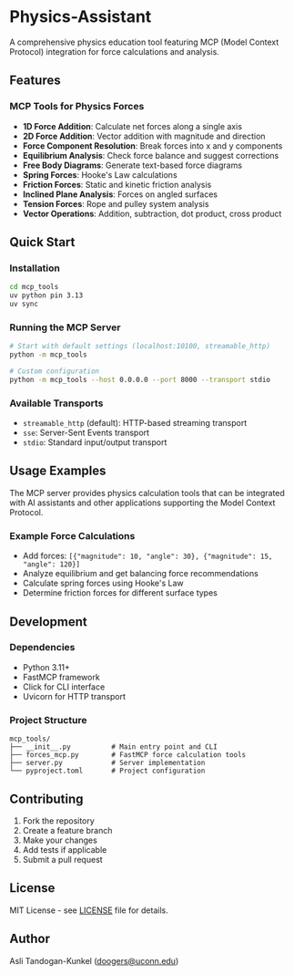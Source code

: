# Physics-Assistant

A comprehensive physics education tool featuring MCP (Model Context Protocol) integration for force calculations and analysis.

## Features

### MCP Tools for Physics Forces
- **1D Force Addition**: Calculate net forces along a single axis
- **2D Force Addition**: Vector addition with magnitude and direction
- **Force Component Resolution**: Break forces into x and y components
- **Equilibrium Analysis**: Check force balance and suggest corrections
- **Free Body Diagrams**: Generate text-based force diagrams
- **Spring Forces**: Hooke's Law calculations
- **Friction Forces**: Static and kinetic friction analysis
- **Inclined Plane Analysis**: Forces on angled surfaces
- **Tension Forces**: Rope and pulley system analysis
- **Vector Operations**: Addition, subtraction, dot product, cross product

## Quick Start

### Installation
```bash
cd mcp_tools
uv python pin 3.13
uv sync
```

### Running the MCP Server
```bash
# Start with default settings (localhost:10100, streamable_http)
python -m mcp_tools

# Custom configuration
python -m mcp_tools --host 0.0.0.0 --port 8000 --transport stdio
```

### Available Transports
- `streamable_http` (default): HTTP-based streaming transport
- `sse`: Server-Sent Events transport  
- `stdio`: Standard input/output transport

## Usage Examples

The MCP server provides physics calculation tools that can be integrated with AI assistants and other applications supporting the Model Context Protocol.

### Example Force Calculations
- Add forces: `[{"magnitude": 10, "angle": 30}, {"magnitude": 15, "angle": 120}]`
- Analyze equilibrium and get balancing force recommendations
- Calculate spring forces using Hooke's Law
- Determine friction forces for different surface types

## Development

### Dependencies
- Python 3.11+
- FastMCP framework
- Click for CLI interface
- Uvicorn for HTTP transport

### Project Structure
```
mcp_tools/
├── __init__.py          # Main entry point and CLI
├── forces_mcp.py        # FastMCP force calculation tools
├── server.py            # Server implementation
└── pyproject.toml       # Project configuration
```

## Contributing

1. Fork the repository
2. Create a feature branch
3. Make your changes
4. Add tests if applicable
5. Submit a pull request

## License

MIT License - see [LICENSE](LICENSE) file for details.

## Author

Asli Tandogan-Kunkel (doogers@uconn.edu)
